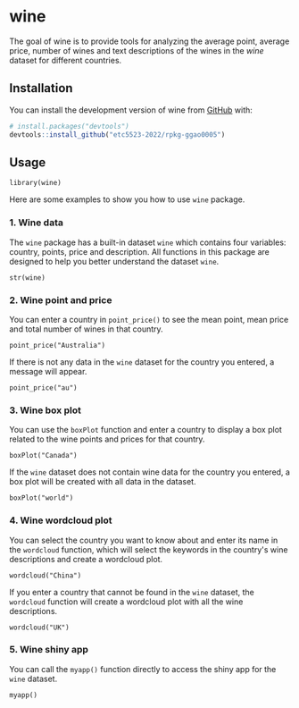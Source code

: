 
# wine

<!-- badges: start -->
<!-- badges: end -->

The goal of wine is to provide tools for analyzing the average point, average price, number of wines and text descriptions of the wines in the *wine* dataset for different countries. 

## Installation

You can install the development version of wine from [GitHub](https://github.com/) with:

``` r
# install.packages("devtools")
devtools::install_github("etc5523-2022/rpkg-ggao0005")
```

## Usage

```{r}
library(wine)
```

Here are some examples to show you how to use `wine` package.

### 1. Wine data

The `wine` package has a built-in dataset `wine` which contains four variables: country, points, price and description. All functions in this package are designed to help you better understand the dataset `wine`.

```{r}
str(wine)
```

### 2. Wine point and price

You can enter a country in `point_price()` to see the mean point, mean price and total number of wines in that country.

```{r}
point_price("Australia")
```

If there is not any data in the `wine` dataset for the country you entered, a message will appear.

```{r}
point_price("au")
```

### 3. Wine box plot

You can use the `boxPlot` function and enter a country to display a box plot related to the wine points and prices for that country.

```{r}
boxPlot("Canada")
```

If the `wine` dataset does not contain wine data for the country you entered, a box plot will be created with all data in the dataset.

```{r}
boxPlot("world")
```

### 4. Wine wordcloud plot

You can select the country you want to know about and enter its name in the `wordcloud` function, which will select the keywords in the country's wine descriptions and create a wordcloud plot.

```{r}
wordcloud("China")
```

If you enter a country that cannot be found in the `wine` dataset, the `wordcloud` function will create a wordcloud plot with all the wine descriptions.

```{r}
wordcloud("UK")
```

### 5. Wine shiny app

You can call the `myapp()` function directly to access the shiny app for the `wine` dataset.

```{r}
myapp()
```


